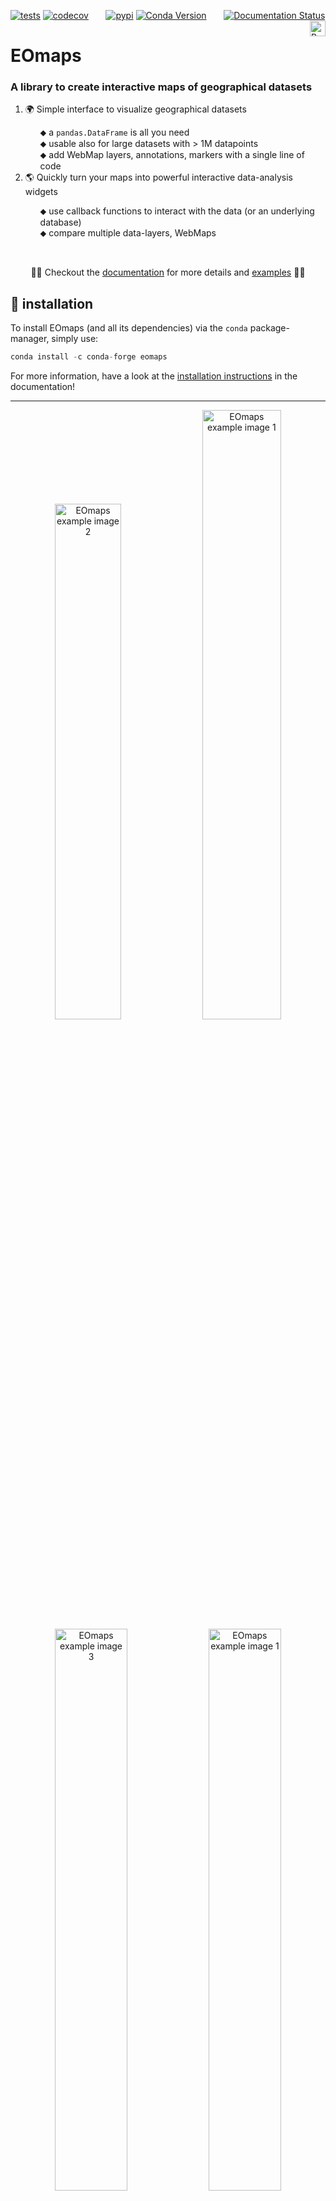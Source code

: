 [![tests](https://github.com/raphaelquast/EOmaps/actions/workflows/testMaps.yml/badge.svg?branch=master)](https://github.com/raphaelquast/EOmaps/actions/workflows/testMaps.yml)
[![codecov](https://codecov.io/gh/raphaelquast/EOmaps/branch/dev/graph/badge.svg?token=25M85P7MJG)](https://codecov.io/gh/raphaelquast/EOmaps)
&nbsp; &nbsp; &nbsp;
[![pypi](https://img.shields.io/pypi/v/eomaps)](https://pypi.org/project/eomaps/)
[![Conda Version](https://img.shields.io/conda/vn/conda-forge/eomaps.svg)](https://anaconda.org/conda-forge/eomaps)
&nbsp; &nbsp; &nbsp;
[![Documentation Status](https://readthedocs.org/projects/eomaps/badge/?version=latest)](https://eomaps.readthedocs.io/en/latest/?badge=latest)
<a href="https://www.buymeacoffee.com/raphaelquast" target="_blank"><img src="https://www.buymeacoffee.com/assets/img/custom_images/yellow_img.png" alt="Buy Me A Coffee" align="right" style="height: 25px !important;" ></a>


# EOmaps

### A library to create interactive maps of geographical datasets

<ol type="none">
  <li>🌍 Simple interface to visualize geographical datasets</li>
  <ul type="none">
    <li>⬥ a <code>pandas.DataFrame</code> is all you need</li>
    <li>⬥ usable also for large datasets with > 1M datapoints</li>
    <li>⬥ add WebMap layers, annotations, markers with a single line of code</li>
  </ul>
  <li>🌎 Quickly turn your maps into powerful interactive data-analysis widgets</li>
  <ul type="none">
    <li>⬥ use callback functions to interact with the data (or an underlying database) </li>
    <li>⬥ compare multiple data-layers, WebMaps</li>
  </ul>
</ol>
<br/>
<p align="center">
  🌲🌳 Checkout the <a href=https://eomaps.readthedocs.io/en/latest>documentation</a> for more details and <a href=https://eomaps.readthedocs.io/en/latest/EOmaps_examples.html>examples</a> 🌳🌲
</p>

## 🔨 installation

To install EOmaps (and all its dependencies) via the `conda` package-manager, simply use:

```python
conda install -c conda-forge eomaps
```
For more information, have a look at the [installation instructions](https://eomaps.readthedocs.io/en/latest/general.html#installation) in the documentation!
<br/>

---------------

<p align="center">
<img src="https://github.com/raphaelquast/EOmaps/blob/dev/docs/_static/fig6.gif?raw=true" alt="EOmaps example image 2" width="46%"> 
<img src="https://github.com/raphaelquast/EOmaps/blob/dev/docs/_static/fig2.gif?raw=true" alt="EOmaps example image 1" width="50%">
<img src="https://github.com/raphaelquast/EOmaps/blob/dev/docs/_static/fig7.gif?raw=true" alt="EOmaps example image 3" width="48%">
<img src="https://github.com/raphaelquast/EOmaps/blob/dev/docs/_static/fig8.gif?raw=true" alt="EOmaps example image 1" width="48%">
</p>


## 🌳 Basic usage
- A pandas DataFrame is all you need as input!
  - plots of large (>1M datapoints) irregularly sampled datasets are generated in a few seconds!
  - Represent your data as shapes with actual geographic dimensions (ellipses, rectangles, geodetic circles)
    - or use Voroni diagrams and Delaunay triangulations to get interpolated contour-plots
  - Re-project the data to any crs supported by <a href=https://scitools.org.uk/cartopy/docs/latest/reference/crs.html#coordinate-reference-systems-crs>cartopy</a>
  - ... and get a nice colorbar with a colored histogram on top!

```python
import pandas as pd
from eomaps import Maps

# the data you want to plot
data = pd.DataFrame(dict(lat=[...], lon=[...], value=[...]))

# initialize Maps object
m = Maps()
# set the data
m.set_data(data=data, xcoord="lon", ycoord="lat", parameter="value", crs=4326)
# set the shapes that you want to use to represent the data-points
m.set_shape.geod_circles(radius=10000) # (e.g. geodetic circles with 10km radius)
# set the appearance of the plot
m.set_plot_specs(crs=Maps.CRS.Orthographic(), cmap="viridis")
# (optionally) classify the data
m.set_classify_specs(scheme=Maps.CLASSIFIERS.Quantiles, k=5)
# plot the map
m.plot_map()
```
## 🌌 advanced usage
[click to show] &nbsp; &nbsp; &nbsp; &nbsp; &nbsp; &nbsp; &nbsp; &nbsp; &nbsp; &nbsp; &nbsp; 🛸 Checkout the [docs](https://eomaps.readthedocs.io/en/latest/api.html)! 🛸

<details>

  <summary>🌍 Attach callback functions to interact with the plot</summary>

- Many pre-defined functions for common tasks are available!
  - display coordinates and values, add markers, compare data-layers etc.
  - ... or define your own function and attach it to the plot!
- Maps objects can be interactively connected to analyze relations between datasets!

```python
# get a nice annotation if you click on a datapoint
m.cb.pick.attach.annotate()
# draw a marker if you click on a datapoint
m.cb.pick.attach.mark(facecolor="r", edgecolor="g", shape="rectangles", radius=1, radius_crs=4326)

# show the data-layer `1` in a inset-rectangle (size=20% width of the axes) if you click on the map
m.cb.click.attach.peek_layer(how=0.2, layer=1)
#attach some custom function to interact with the map
m.cb.click.attach(<... a custom function ...>)

# show the data-layer `1` if you press "a" on the keyboard and the layer `0` if you press "q"
m.cb.keypress.attach.switch_layer(layer=0, key="q")
m.cb.keypress.attach.switch_layer(layer=1, key="a")
```

</details>

<details>

  <summary>🌕 Add additional layers and overlays</summary>

- many pre-defined interfaces for WebMap servers exist
  - OpenStreetMap
  - ESA WorldCover
  - Nasa GIBS
  - S1GBM
  - ... and more!

```python
m.add_wms(...)             # add WebMapService layers
m.add_gdf(...)             # add geo-dataframes
m.add_overlay(...)         # add overlay-layers from NaturalEarth

m.add_annotation(...)      # add static annotations
m.add_marker(...)          # add static markers
```
  </details>

<details>

  <summary>🪐 Save the figure</summary>

```python
m.savefig("oooh_what_a_nice_figure.png", dpi=300)
```
</details>

<details>

  <summary>🌗 Connect Maps-objects to get multiple interactive layers of data</summary>

```python
m = Maps()
...
m.plot_map()

m2 = Maps(parent=m) # connect Maps to get multiple interactive data-layers
m2.set_data(...)
m2.set_shape(...)
...
m2.plot_map(layer=2)         # plot another layer of data
m2.cb.attach.peek_layer(layer=2, how=0.25)
```
  </details>

<details>

  <summary>🌏 Plot grids of maps</summary>

```python
from eomaps import MapsGrid
mgrid = MapsGrid(2, 2, connect=True)

for m in mgrid:
   m.plot_specs.plot_crs = 3857

mgrid.ax_0_0.plot_map()
mgrid.ax_0_1.plot_map()
mgrid.ax_1_0.plot_map()
mgrid.ax_1_1.plot_map()

mgrid.parent.join_limits(*mgrid.children)   # join limits
```
  </details>
